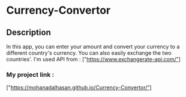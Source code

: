 # Currency-Convertor





## Description

In this app, you can enter your amount and convert your currency to a different country's currency. You can also easily exchange the two countries'. I'm used API from : ["https://www.exchangerate-api.com/"]

### My project link :
["https://mohanadalhasan.github.io/Currency-Convertor/"]
